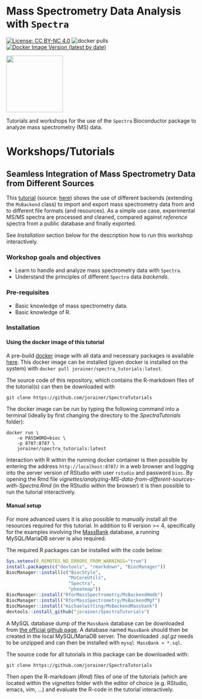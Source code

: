 # Mass Spectrometry Data Analysis with `Spectra`

[![License: CC BY-NC 4.0](https://img.shields.io/badge/License-CC%20BY--NC%204.0-lightgrey.svg)](https://creativecommons.org/licenses/by-nc/4.0/)
![docker pulls](https://img.shields.io/docker/pulls/jorainer/spectra_tutorials)
[![Docker Image Version (latest by date)](https://img.shields.io/docker/v/jorainer/spectra_tutorials?label=docker%20image)](https://hub.docker.com/repository/docker/jorainer/spectra_tutorials)

<img
src="https://raw.githubusercontent.com/rformassspectrometry/stickers/master/Spectra/Spectra.png"
height="150">

Tutorials and workshops for the use of the `Spectra` Bioconductor package to
analyze mass spectrometry (MS) data.

# Workshops/Tutorials

## Seamless Integration of Mass Spectrometry Data from Different Sources

This
[tutorial](https://jorainer.github.io/SpectraTutorials/articles/analyzing-MS-data-from-different-sources-with-Spectra.html)
(source: [here](https://github.com/jorainer/SpectraTutorials/blob/main/vignettes/analyzing-MS-data-from-different-sources-with-Spectra.Rmd))
shows the use of different backends (extending the `MsBackend` class) to import
and export mass spectrometry data from and to different file formats (and
resources). As a simple use case, experimental MS/MS spectra are processed and
cleaned, compared against *reference* spectra from a public database and finally
exported.

See *Installation* section below for the description how to run this workshop
interactively.

### Workshop goals and objectives

- Learn to handle and analyze mass spectrometry data with `Spectra`.
- Understand the principles of different `Spectra` data *backends*.

### Pre-requisites

- Basic knowledge of mass spectrometry data.
- Basic knowledge of R.

### Installation

#### Using the docker image of this tutorial

A pre-build [docker](https://www.docker.com/) image with all data and necessary
packages is available
[here](https://hub.docker.com/r/jorainer/spectra_tutorials). This docker image
can be installed (given docker is installed on the system) with
`docker pull jorainer/spectra_tutorials:latest`.

The source code of this repository, which contains the R-markdown files of the
tutorial(s) can then be downloaded with

```
git clone https://github.com/jorainer/SpectraTutorials
```

The docker image can be run by typing the following command into a terminal
(ideally by first changing the directory to the *SpectraTutorials* folder):

```
docker run \
 	-e PASSWORD=bioc \
 	-p 8787:8787 \
 	jorainer/spectra_tutorials:latest
```

Interaction with R within the running docker container is then possible by
entering the address `http://localhost:8787/` in a web browser and logging into
the server version of RStudio with user `rstudio` and password `bioc`. By
opening the Rmd file
*vignettes/analyzing-MS-data-from-different-sources-with-Spectra.Rmd* (in the
RStudio within the browser) it is then possible to run the tutorial
interactively.


#### Manual setup

For more advanced users it is also possible to *manually* install all the
resources required for this tutorial. In addition to R version >= 4,
specifically for the examples involving the
[MassBank](https://massbank.eu/MassBank/) database, a running MySQL/MariaDB
server is also required.

The required R packages can be installed with the code below:

```r
Sys.setenv(R_REMOTES_NO_ERRORS_FROM_WARNINGS="true")
install.packages(c("devtools", "rmarkdown", "BiocManager"))
BiocManager::install(c("BiocStyle",
                       "MsCoreUtils",
                       "Spectra",
                       "pheatmap"))
BiocManager::install("RforMassSpectrometry/MsBackendHmdb")
BiocManager::install("RforMassSpectrometry/MsBackendMgf")
BiocManager::install("michaelwitting/MsBackendMassbank")
devtools::install_github("jorainer/SpectraTutorials")
```

A MySQL database dump of the `MassBank` database can be downloaded from [the
official github
page](https://github.com/MassBank/MassBank-data/releases). A database named
`MassBank` should then be created in the local MySQL/MariaDB server. The downloaded
*.sql.gz* needs to be unzipped and can then be installed with `mysql MassBank <
*.sql`.


The source code for all tutorials in this package can be downloaded with:

```
git clone https://github.com/jorainer/SpectraTutorials
```

Then open the R-markdown (*Rmd*) files of one of the tutorials (which are
located within the *vignettes* folder with the editor of choice (e.g. RStudio,
emacs, vim, ...) and evaluate the R-code in the tutorial interactively.
